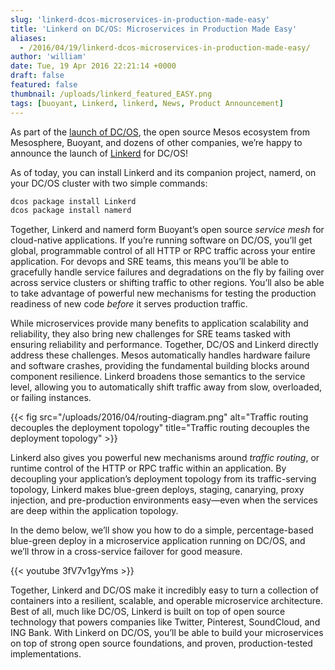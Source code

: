 ```yaml
---
slug: 'linkerd-dcos-microservices-in-production-made-easy'
title: 'Linkerd on DC/OS: Microservices in Production Made Easy'
aliases:
  - /2016/04/19/linkerd-dcos-microservices-in-production-made-easy/
author: 'william'
date: Tue, 19 Apr 2016 22:21:14 +0000
draft: false
featured: false
thumbnail: /uploads/linkerd_featured_EASY.png
tags: [buoyant, Linkerd, linkerd, News, Product Announcement]
---
```


As part of the [launch of DC/OS](http://dcos.io/), the open source Mesos ecosystem from Mesosphere, Buoyant, and dozens of other companies, we’re happy to announce the launch of [Linkerd](https://linkerd.io/) for DC/OS!

As of today, you can install Linkerd and its companion project, namerd, on your DC/OS cluster with two simple commands:

```bash
dcos package install Linkerd
dcos package install namerd
```

Together, Linkerd and namerd form Buoyant’s open source *service mesh* for cloud-native applications. If you’re running software on DC/OS, you’ll get global, programmable control of all HTTP or RPC traffic across your entire application. For devops and SRE teams, this means you’ll be able to gracefully handle service failures and degradations on the fly by failing over across service clusters or shifting traffic to other regions. You’ll also be able to take advantage of powerful new mechanisms for testing the production readiness of new code *before* it serves production traffic.

While microservices provide many benefits to application scalability and reliability, they also bring new challenges for SRE teams tasked with ensuring reliability and performance. Together, DC/OS and Linkerd directly address these challenges. Mesos automatically handles hardware failure and software crashes, providing the fundamental building blocks around component resilience. Linkerd broadens those semantics to the service level, allowing you to automatically shift traffic away from slow, overloaded, or failing instances.

{{< fig
  src="/uploads/2016/04/routing-diagram.png"
  alt="Traffic routing decouples the deployment topology"
  title="Traffic routing decouples the deployment topology" >}}

Linkerd also gives you powerful new mechanisms around *traffic routing*, or runtime control of the HTTP or RPC traffic within an application. By decoupling your application’s deployment topology from its traffic-serving topology, Linkerd makes blue-green deploys, staging, canarying, proxy injection, and pre-production environments easy—even when the services are deep within the application topology.

In the demo below, we’ll show you how to do a simple, percentage-based blue-green deploy in a microservice application running on DC/OS, and we’ll throw in a cross-service failover for good measure.

{{< youtube 3fV7v1gyYms >}}

Together, Linkerd and DC/OS make it incredibly easy to turn a collection of containers into a resilient, scalable, and operable microservice architecture. Best of all, much like DC/OS, Linkerd is built on top of open source technology that powers companies like Twitter, Pinterest, SoundCloud, and ING Bank. With Linkerd on DC/OS, you’ll be able to build your microservices on top of strong open source foundations, and proven, production-tested implementations.

